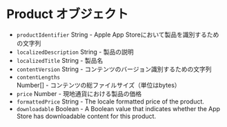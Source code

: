 # Product オブジェクト

* `productIdentifier` String - Apple App Storeにおいて製品を識別するための文字列
* `localizedDescription` String - 製品の説明
* `localizedTitle` String - 製品名
* `contentVersion` String - コンテンツのバージョン識別するための文字列
* `contentLengths` Number[] - コンテンツの総ファイルサイズ（単位はbytes）
* `price` Number - 現地通貨における製品の価格
* `formattedPrice` String - The locale formatted price of the product.
* `downloadable` Boolean - A Boolean value that indicates whether the App Store has downloadable content for this product.